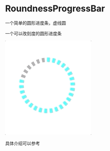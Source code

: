 # RoundnessProgressBar
一个简单的圆形进度条，虚线圆

一个可以改刻度的圆形进度条

![](https://github.com/PatrickMXY/RoundnessProgressBar/blob/master/roundnessProgressBar.gif)

具体介绍可以参考 [](http://yangmengxing.cn)
